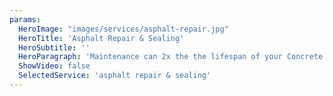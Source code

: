 ```yaml
---
params:
  HeroImage: "images/services/asphalt-repair.jpg"
  HeroTitle: 'Asphalt Repair & Sealing'
  HeroSubtitle: ''
  HeroParagraph: 'Maintenance can 2x the the lifespan of your Concrete.Our industry leading sealer provides superior protection against staining, salt damage, color degradation, freeze thaw damage, chemicals and spills, and UV damage.'
  ShowVideo: false
  SelectedService: 'asphalt repair & sealing'
---
```


